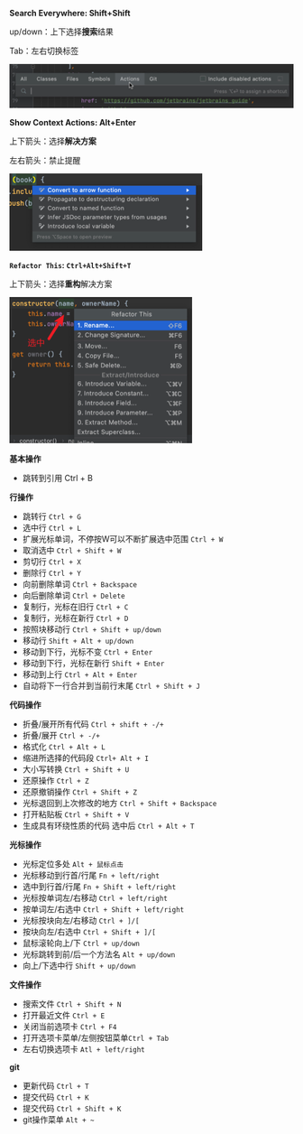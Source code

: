 **Search Everywhere: Shift+Shift**

up/down：上下选择**搜索**结果

Tab：左右切换标签

<img src="../../assets/image-20230530101642907.png" alt="image-20230530101642907" style="zoom:50%;" />

**Show Context Actions: Alt+Enter**

上下箭头：选择**解决方案**

左右箭头：禁止提醒

<img src="../../assets/image-20230530102639620.png" alt="image-20230530102639620" style="zoom:50%;" />

**`Refactor This`:  `Ctrl+Alt+Shift+T`**

上下箭头：选择**重构**解决方案

<img src="../../assets/image-20230530103048549.png" alt="image-20230530103048549" style="zoom:50%;" />

**基本操作**

- 跳转到引用 Ctrl + B

**行操作**

- 跳转行 `Ctrl + G`
- 选中行 `Ctrl + L`
- 扩展光标单词，不停按W可以不断扩展选中范围 `Ctrl + W`
- 取消选中 `Ctrl + Shift + W`
- 剪切行 `Ctrl + X`
- 删除行 `Ctrl + Y`
- 向前删除单词 `Ctrl + Backspace`
- 向后删除单词 `Ctrl + Delete`
- 复制行，光标在旧行 `Ctrl + C`
- 复制行，光标在新行 `Ctrl + D`
- 按照块移动行 `Ctrl + Shift + up/down`
- 移动行 `Shift + Alt + up/down`
- 移动到下行，光标不变 `Ctrl + Enter`
- 移动到下行，光标在新行 `Shift + Enter`
- 移动到上行  `Ctrl + Alt + Enter`
- 自动将下一行合并到当前行末尾 `Ctrl + Shift + J`

**代码操作**

- 折叠/展开所有代码 `Ctrl + shift + -/+`
- 折叠/展开 `Ctrl + -/+`
- 格式化 `Ctrl + Alt + L`
- 缩进所选择的代码段 `Ctrl+ Alt + I`
- 大小写转换 `Ctrl + Shift + U`
- 还原操作 `Ctrl + Z`
- 还原撤销操作 `Ctrl + Shift + Z`
- 光标退回到上次修改的地方  `Ctrl + Shift + Backspace`
- 打开粘贴板 `Ctrl + Shift + V`
- 生成具有环绕性质的代码 选中后 `Ctrl + Alt + T`

**光标操作**

- 光标定位多处 `Alt + 鼠标点击`
- 光标移动到行首/行尾 `Fn + left/right`
- 选中到行首/行尾 `Fn + Shift + left/right`
- 光标按单词左/右移动 `Ctrl + left/right`
- 按单词左/右选中 `Ctrl + Shift + left/right`
- 光标按块向左/右移动 `Ctrl + ]/[`
- 按块向左/右选中 `Ctrl + Shift + ]/[`
- 鼠标滚轮向上/下 `Ctrl + up/down`
- 光标跳转到前/后一个方法名  `Alt + up/down`
- 向上/下选中行 `Shift + up/down`

**文件操作**

- 搜索文件 `Ctrl + Shift + N`
- 打开最近文件 `Ctrl + E`
- 关闭当前选项卡 `Ctrl + F4`
- 打开选项卡菜单/左侧按钮菜单`Ctrl + Tab`
- 左右切换选项卡 `Atl + left/right`

**git**

- 更新代码 `Ctrl + T`
- 提交代码 `Ctrl + K`
- 提交代码 `Ctrl + Shift + K`
- git操作菜单 `Alt + ~`

